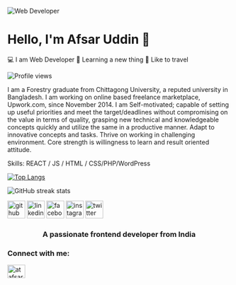 ![Web Developer](https://pbs.twimg.com/profile_banners/2835629965/1506402934/600x200)

# Hello, I'm Afsar Uddin 👋

💻 I am Web Developer
📔 Learning a new thing
🚙 Like to travel

![Profile views](https://gpvc.arturio.dev/afsarinbd)

I am a Forestry graduate from Chittagong University, a reputed university in Bangladesh. I am working on online based freelance marketplace, Upwork.com, since November 2014. I am Self-motivated; capable of setting up useful priorities and meet the target/deadlines without compromising on the value in terms of quality, grasping new technical and knowledgeable concepts quickly and utilize the same in a productive manner. Adapt to innovative concepts and tasks. Thrive on working in challenging environment. Core strength is willingness to learn and result oriented attitude.

Skills: REACT / JS / HTML / CSS/PHP/WordPress


[![Top Langs](https://github-readme-stats.vercel.app/api/top-langs/?username=SDgfvas)](https://github.com/anuraghazra/github-readme-stats)

![GitHub streak stats](https://github-readme-streak-stats.herokuapp.com/?user=SDgfvas)  

[<img src='https://cdn.jsdelivr.net/npm/simple-icons@3.0.1/icons/github.svg' alt='github' height='40'>](https://github.com/afsarinbd)  [<img src='https://cdn.jsdelivr.net/npm/simple-icons@3.0.1/icons/linkedin.svg' alt='linkedin' height='40'>](https://www.linkedin.com/in/afsarifescu/)  [<img src='https://cdn.jsdelivr.net/npm/simple-icons@3.0.1/icons/facebook.svg' alt='facebook' height='40'>](https://www.facebook.com/afsar1992)  [<img src='https://cdn.jsdelivr.net/npm/simple-icons@3.0.1/icons/instagram.svg' alt='instagram' height='40'>](https://www.instagram.com/afsarinbd/)  [<img src='https://cdn.jsdelivr.net/npm/simple-icons@3.0.1/icons/twitter.svg' alt='twitter' height='40'>](https://twitter.com/atafsar)  


<h3 align="center">A passionate frontend developer from India</h3>

<h3 align="left">Connect with me:</h3>
<p align="left">
<a href="https://twitter.com/atafsar" target="blank"><img align="center" src="https://raw.githubusercontent.com/rahuldkjain/github-profile-readme-generator/master/src/images/icons/Social/twitter.svg" alt="atafsar" height="30" width="40" /></a>
</p>
